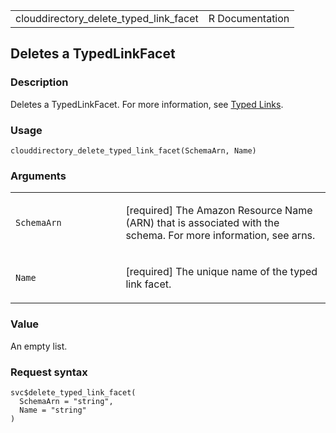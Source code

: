 <table style="width: 100%;">
<tbody>
<tr class="odd">
<td>clouddirectory_delete_typed_link_facet</td>
<td style="text-align: right;">R Documentation</td>
</tr>
</tbody>
</table>

## Deletes a TypedLinkFacet

### Description

Deletes a TypedLinkFacet. For more information, see [Typed
Links](https://docs.aws.amazon.com/clouddirectory/latest/developerguide/directory_objects_links.html#directory_objects_links_typedlink).

### Usage

    clouddirectory_delete_typed_link_facet(SchemaArn, Name)

### Arguments

<table>
<colgroup>
<col style="width: 35%" />
<col style="width: 65%" />
</colgroup>
<tbody>
<tr class="odd">
<td><code
id="clouddirectory_delete_typed_link_facet_:_SchemaArn">SchemaArn</code></td>
<td><p>[required] The Amazon Resource Name (ARN) that is associated with
the schema. For more information, see arns.</p></td>
</tr>
<tr class="even">
<td><code
id="clouddirectory_delete_typed_link_facet_:_Name">Name</code></td>
<td><p>[required] The unique name of the typed link facet.</p></td>
</tr>
</tbody>
</table>

### Value

An empty list.

### Request syntax

    svc$delete_typed_link_facet(
      SchemaArn = "string",
      Name = "string"
    )
